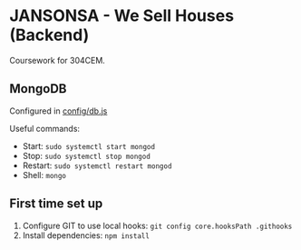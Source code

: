 # JANSONSA - We Sell Houses (Backend)

Coursework for 304CEM.

## MongoDB

Configured in [config/db.js](config/db.js)

Useful commands:
- Start: `sudo systemctl start mongod`
- Stop: `sudo systemctl stop mongod`
- Restart: `sudo systemctl restart mongod` 
- Shell: `mongo`

## First time set up

1. Configure GIT to use local hooks:
`git config core.hooksPath .githooks`
1. Install dependencies:
`npm install`